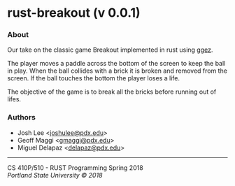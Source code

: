 # rust-breakout (v 0.0.1)
### About
Our take on the classic game Breakout implemented in rust using [ggez](https://github.com/ggez/ggez).

The player moves a paddle across the bottom of the screen to keep the ball in play. When the ball collides with a brick it is broken and removed from the screen. If the ball touches the bottom the player loses a life.

The objective of the game is to break all the bricks before running out of lifes.

### Authors
* Josh Lee <<joshulee@pdx.edu>>
* Geoff Maggi <<gmaggi@pdx.edu>>
* Miguel Delapaz <<delapaz@pdx.edu>>

---------------------------------------

CS 410P/510 - RUST Programming Spring 2018  
*Portland State University © 2018*
